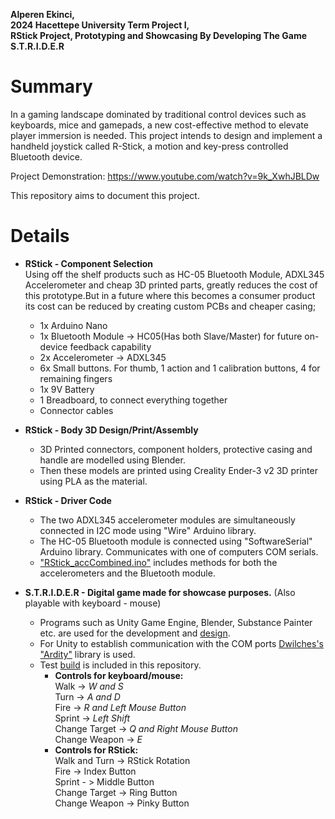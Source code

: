 **Alperen Ekinci,<br />
2024 Hacettepe University Term Project I,<br />
RStick Project, Prototyping and Showcasing By Developing The Game S.T.R.I.D.E.R**

Summary
============
In a gaming landscape dominated by traditional control devices such as keyboards, mice and gamepads, a new cost-effective method to elevate player immersion is needed. This project intends to design and implement a handheld joystick called R-Stick, a motion and key-press controlled Bluetooth device.<br />

Project Demonstration: https://www.youtube.com/watch?v=9k_XwhJBLDw

This repository aims to document this project.<br />

Details
============

* **RStick - Component Selection**<br />
Using off the shelf products such as HC-05 Bluetooth Module, ADXL345 Accelerometer and cheap 3D printed parts, greatly reduces the cost of this prototype.But in a future where this becomes a consumer product its cost can be reduced by creating custom PCBs and cheaper casing;<br />
  	- 1x Arduino Nano<br />
	- 1x Bluetooth Module -> HC05(Has both Slave/Master) for future on-device feedback capability<br />
	- 2x Accelerometer -> ADXL345<br />
	- 6x Small buttons. For thumb, 1 action and 1 calibration buttons, 4 for remaining fingers<br />
	- 1x 9V Battery<br />
	- 1 Breadboard, to connect everything together<br />
	- Connector cables<br />

* **RStick - Body 3D Design/Print/Assembly**<br />
	- 3D Printed connectors, component holders, protective casing and handle are modelled using Blender.<br />
	- Then these models are printed using Creality Ender-3 v2 3D printer using PLA as the material.<br />

* **RStick - Driver Code**<br />
	- The two ADXL345 accelerometer modules are simultaneously connected in I2C mode using "Wire" Arduino library.<br />
	- The HC-05 Bluetooth module is connected using "SoftwareSerial" Arduino library. Communicates with one of computers COM serials.
	- ["RStick_accCombined.ino"](Rstick/RStick_accCombined/RStick_accCombined.ino) includes methods for both the accelerometers and the Bluetooth module. <br />

* **S.T.R.I.D.E.R - Digital game made for showcase purposes.** (Also playable with keyboard - mouse)<br />
	- Programs such as Unity Game Engine, Blender, Substance Painter etc. are used for the development and [design](https://www.artstation.com/artwork/5vrDAJ).<br />
	- For Unity to establish communication with the COM ports [Dwilches's "Ardity"](https://github.com/dwilches/Ardity) library is used.<br />
	- Test [build](S.T.R.I.D.E.R/BUILD) is included in this repository.<br />
 		+ **Controls for keyboard/mouse:**<br /> Walk -> *W and S* <br /> Turn -> *A and D* <br /> Fire -> *R and Left Mouse Button* <br /> Sprint -> *Left Shift* <br /> Change Target -> *Q and Right Mouse Button* <br /> Change Weapon -> *E*<br />
  		+ **Controls for RStick:**<br /> Walk and Turn -> RStick Rotation <br /> Fire -> Index Button <br /> Sprint - > Middle Button <br /> Change Target -> Ring Button <br /> Change Weapon -> Pinky Button
